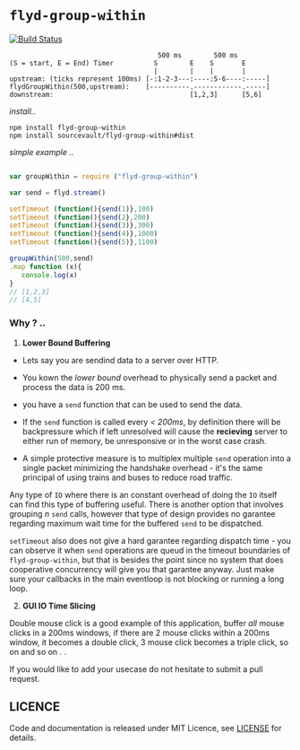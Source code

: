 #  ```flyd-group-within```

[![Build Status](https://travis-ci.org/sourcevault/flyd-group-within.svg?branch=dev)](https://travis-ci.org/sourcevault/flyd-group-within)

```
                                     500 ms        500 ms
(S = start, E = End) Timer          S        E    S       E
                                    |        |    |       |     
upstream: (ticks represent 100ms) [-:1-2-3---:----:5-6----:-----]
flydGroupWithin(500,upstream):    [----------.------------.-----]
downstream:                                  [1,2,3]      [5,6]
```

*install..*

```
npm install flyd-group-within
npm install sourcevault/flyd-group-within#dist 
```



*simple example ..*

```js

var groupWithin = require ("flyd-group-within") 

var send = flyd.stream()

setTimeout (function(){send(1)},100)
setTimeout (function(){send(2},200)
setTimeout (function(){send(3)},300)
setTimeout (function(){send(4)},1000)
setTimeout (function(){send(5)},1100)

groupWithin(500,send)
.map function (x){
   console.log(x) 
}
// [1,2,3]
// [4,5]

```

### Why ? ..

1. **Lower Bound Buffering**

- Lets say you are sendind data to a server over HTTP. 

- You kown the *lower bound* overhead to physically send a packet and process the data is 200 ms.

- you have a `send` function that can be used to send the data.

- If the `send` function is called every *< 200ms*, by definition there will be backpressure which if left unresolved will cause the **recieving** server to either run of memory, be unresponsive or in the worst case crash.

- A simple protective measure is to multiplex multiple `send` operation into a single packet minimizing the handshake overhead - it's the same principal of using trains and buses to reduce road traffic.

Any type of `IO` where there is an constant overhead of doing the `IO` itself can find this type of buffering useful. There is another option that involves grouping *n* `send` calls, however that type of design provides no garantee regarding maximum wait time for the buffered `send` to be dispatched.


`setTimeout` also does not give a hard garantee regarding dispatch time - you can observe it when `send` operations are queud in the timeout boundaries of `flyd-group-within`, but that is besides the point since no system that does cooperative concurrency will give you that garantee anyway. Just make sure your callbacks in the main eventloop is not blocking or running a long loop.


2. **GUI IO Time Slicing**


Double mouse click is a good example of this application, buffer *all* mouse clicks in a 200ms windows, if there are 2 mouse clicks within a 200ms window, it becomes a double click, 3 mouse click becomes a triple click, so on and so on . . 

If you would like to add your usecase do not hesitate to submit a pull request.

## LICENCE

Code and documentation is released under MIT Licence, see [LICENSE](https://github.com/sourcevault/flyd-group-within/blob/dist/LICENCE) for details.